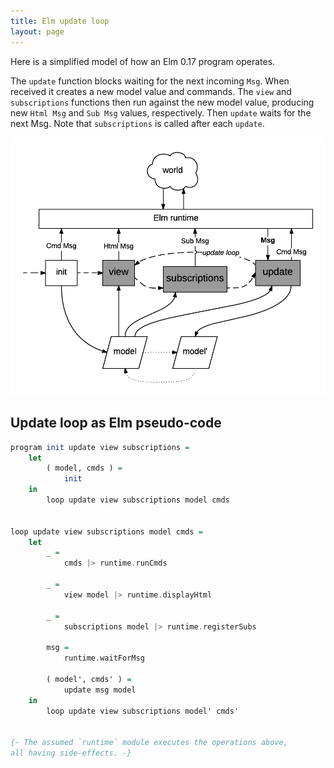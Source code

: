 ```yaml
---
title: Elm update loop
layout: page
---
```


Here is a simplified model of how an Elm 0.17 program operates.

The `update` function blocks waiting for the next incoming `Msg`. When received it creates a new model value and commands. The `view` and `subscriptions` functions then run against the new model value, producing new `Html Msg` and `Sub Msg` values, respectively. Then `update` waits for the next Msg.
Note that `subscriptions` is called after each `update`.


<!-- https://www.lucidchart.com/documents/edit/e84d384b-ff47-4549-bb18-df124af6bbae -->

![update loop](updateloop.png)

## Update loop as Elm pseudo-code

```haskell
program init update view subscriptions =
    let
        ( model, cmds ) =
            init
    in
        loop update view subscriptions model cmds


loop update view subscriptions model cmds =
    let
        _ =
            cmds |> runtime.runCmds

        _ =
            view model |> runtime.displayHtml
			
        _ =
            subscriptions model |> runtime.registerSubs

        msg =
            runtime.waitForMsg

        ( model', cmds' ) =
            update msg model
    in
        loop update view subscriptions model' cmds'


{- The assumed `runtime` module executes the operations above,
all having side-effects. -}
```
